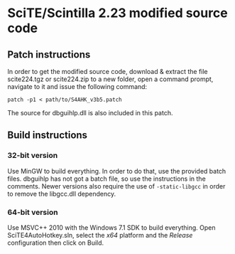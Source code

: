 SciTE/Scintilla 2.23 modified source code
=========================================

Patch instructions
------------------

In order to get the modified source code, download & extract the file scite224.tgz or scite224.zip to a new folder, open a command prompt, navigate to it and issue the following command:

    patch -p1 < path/to/S4AHK_v3b5.patch

The source for dbguihlp.dll is also included in this patch.

Build instructions
------------------

### 32-bit version

Use MinGW to build everything. In order to do that, use the provided batch files. dbguihlp has not got a batch file, so use the instructions in the comments. Newer versions also require the use of `-static-libgcc` in order to remove the libgcc.dll dependency.

### 64-bit version

Use MSVC++ 2010 with the Windows 7.1 SDK to build everything. Open SciTE4AutoHotkey.sln, select the *x64* platform and the *Release* configuration then click on Build.